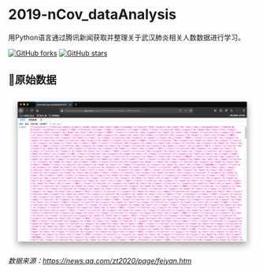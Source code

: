 # 2019-nCov_dataAnalysis
 用Python语言通过腾讯新闻获取并整理关于武汉肺炎相关人数数据进行学习。

[![GitHub forks](https://img.shields.io/github/forks/Autumnhui/2019-nCov_dataAnalysis?style=social)](https://github.com/Autumnhui/2019-nCov_dataAnalysis/network/members)        [![GitHub stars](https://img.shields.io/github/stars/Autumnhui/2019-nCov_dataAnalysis?style=social)](https://github.com/Autumnhui/2019-nCov_dataAnalysis/stargazers)

## 🥩原始数据
![原始数据](./pic/raw-data.png) *数据来源：https://news.qq.com/zt2020/page/feiyan.htm*
